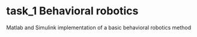 # task_1 Behavioral robotics
Matlab and Simulink implementation of a basic behavioral robotics method 

